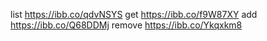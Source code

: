 list https://ibb.co/qdvNSYS
get https://ibb.co/f9W87XY
add https://ibb.co/Q68DDMj
remove https://ibb.co/Ykqxkm8
